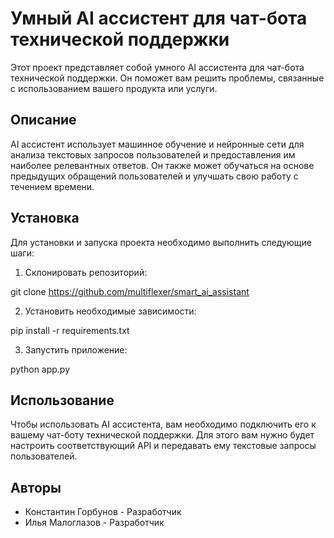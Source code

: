 # Умный AI ассистент для чат-бота технической поддержки

Этот проект представляет собой умного AI ассистента для чат-бота технической поддержки. Он поможет вам решить проблемы, связанные с использованием вашего продукта или услуги.

## Описание

AI ассистент использует машинное обучение и нейронные сети для анализа текстовых запросов пользователей и предоставления им наиболее релевантных ответов. Он также может обучаться на основе предыдущих обращений пользователей и улучшать свою работу с течением времени.

## Установка

Для установки и запуска проекта необходимо выполнить следующие шаги:

1. Склонировать репозиторий:


git clone https://github.com/multiflexer/smart_ai_assistant


2. Установить необходимые зависимости:


pip install -r requirements.txt


3. Запустить приложение:


python app.py


## Использование

Чтобы использовать AI ассистента, вам необходимо подключить его к вашему чат-боту технической поддержки. Для этого вам нужно будет настроить соответствующий API и передавать ему текстовые запросы пользователей.

## Авторы

* Константин Горбунов - Разработчик
* Илья Малоглазов - Разработчик